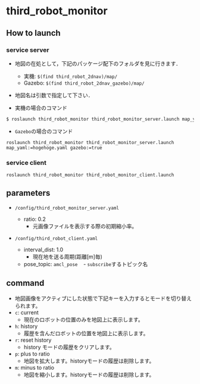 # third_robot_monitor
## How to launch
### service server
- 地図の在処として，下記のパッケージ配下のフォルダを見に行きます．
  - 実機: `$(find third_robot_2dnav)/map/`
  - Gazebo: `$(find third_robot_2dnav_gazebo)/map/`
- 地図名は引数で指定して下さい．

- 実機の場合のコマンド

```bash
$ roslaunch third_robot_monitor third_robot_monitor_server.launch map_yaml:=hogehoge.yaml
```

- `Gazebo`の場合のコマンド
```
roslaunch third_robot_monitor third_robot_monitor_server.launch map_yaml:=hogehoge.yaml gazebo:=true
```

### service client
```
roslaunch third_robot_monitor third_robot_monitor_client.launch
```

## parameters
- `/config/third_robot_monitor_server.yaml`
  - ratio: 0.2
    - 元画像ファイルを表示する際の初期縮小率。

- `/config/third_robot_client.yaml`
  - interval_dist: 1.0
    - 現在地を送る周期(距離[m]毎)
  - pose_topic: `amcl_pose`
    - `subscribe`するトピック名
    
## command
- 地図画像をアクティブにした状態で下記キーを入力するとモードを切り替えられます。
- `c`: current
  - 現在のロボットの位置のみを地図上に表示します。
- `h`: history
  - 履歴を含んだロボットの位置を地図上に表示します。
- `r`: reset history
  - history モードの履歴をクリアします。
- `p`: plus to ratio
  - 地図を拡大します。historyモードの履歴は削除します。
- `m`: minus to ratio
  - 地図を縮小します。historyモードの履歴は削除します。
